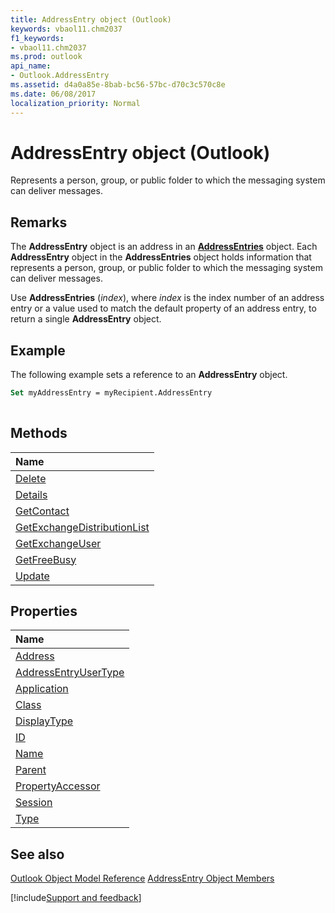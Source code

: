 ```yaml
---
title: AddressEntry object (Outlook)
keywords: vbaol11.chm2037
f1_keywords:
- vbaol11.chm2037
ms.prod: outlook
api_name:
- Outlook.AddressEntry
ms.assetid: d4a0a85e-8bab-bc56-57bc-d70c3c570c8e
ms.date: 06/08/2017
localization_priority: Normal
---
```



# AddressEntry object (Outlook)

Represents a person, group, or public folder to which the messaging system can deliver messages.


## Remarks

The  **AddressEntry** object is an address in an **[AddressEntries](Outlook.AddressEntries.md)** object. Each **AddressEntry** object in the **AddressEntries** object holds information that represents a person, group, or public folder to which the messaging system can deliver messages.

Use  **AddressEntries** (_index_), where _index_ is the index number of an address entry or a value used to match the default property of an address entry, to return a single **AddressEntry** object.


## Example

The following example sets a reference to an  **AddressEntry** object.


```vb
Set myAddressEntry = myRecipient.AddressEntry 
 

```


## Methods



|Name|
|:-----|
|[Delete](Outlook.AddressEntry.Delete.md)|
|[Details](Outlook.AddressEntry.Details.md)|
|[GetContact](Outlook.AddressEntry.GetContact.md)|
|[GetExchangeDistributionList](Outlook.AddressEntry.GetExchangeDistributionList.md)|
|[GetExchangeUser](Outlook.AddressEntry.GetExchangeUser.md)|
|[GetFreeBusy](Outlook.AddressEntry.GetFreeBusy.md)|
|[Update](Outlook.AddressEntry.Update.md)|

## Properties



|Name|
|:-----|
|[Address](Outlook.AddressEntry.Address.md)|
|[AddressEntryUserType](Outlook.AddressEntry.AddressEntryUserType.md)|
|[Application](Outlook.AddressEntry.Application.md)|
|[Class](Outlook.AddressEntry.Class.md)|
|[DisplayType](Outlook.AddressEntry.DisplayType.md)|
|[ID](Outlook.AddressEntry.ID.md)|
|[Name](Outlook.AddressEntry.Name.md)|
|[Parent](Outlook.AddressEntry.Parent.md)|
|[PropertyAccessor](Outlook.AddressEntry.PropertyAccessor.md)|
|[Session](Outlook.AddressEntry.Session.md)|
|[Type](Outlook.AddressEntry.Type.md)|

## See also


[Outlook Object Model Reference](overview/Outlook/object-model.md)
[AddressEntry Object Members](overview/Outlook.md)

[!include[Support and feedback](~/includes/feedback-boilerplate.md)]
